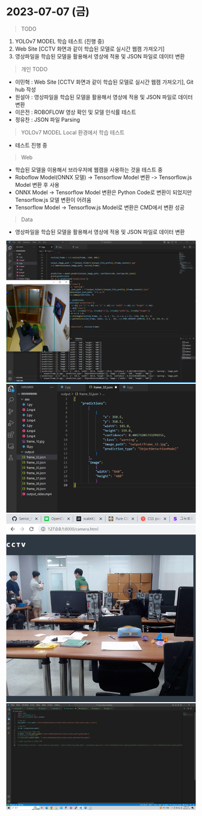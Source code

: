# 2023-07-07 (금)

> TODO
1. YOLOv7 MODEL 학습 테스트 (진행 중)
2. Web Site [CCTV 화면과 같이 학습된 모델로 실시간 웹캠 가져오기]
3. 영상파일을 학습된 모델을 활용해서 영상에 적용 및 JSON 파일로 데이터 변환

> 개인 TODO
- 이민혁 : Web Site [CCTV 화면과 같이 학습된 모델로 실시간 웹캠 가져오기], Git hub 작성
- 원설아 : 영상파일을 학습된 모델을 활용해서 영상에 적용 및 JSON 파일로 데이터 변환
- 이은전 : ROBOFLOW 영상 확인 및 모델 인식률 테스트
- 정유찬 : JSON 파일 Parsing

> YOLOv7 MODEL Local 환경에서 학습 테스트
- 테스트 진행 중

> Web
- 학습된 모델을 이용해서 브라우저에 웹캠을 사용하는 것을 테스트 중
- Roboflow Model(ONNX 모델) -> Tensorflow Model 변환 -> Tensorflow.js Model 변환 후 사용
- ONNX Model -> Tensorflow Model 변환은 Python Code로 변환이 되었지만 Tensorflow.js 모델 변환이 어려움
- Tensorflow Model -> Tensorflow.js Model로 변환은 CMD에서 변환 성공 

> Data
- 영상파일을 학습된 모델을 활용해서 영상에 적용 및 JSON 파일로 데이터 변환

![json변환중](./img/roboflow_json_run.PNG)
![json변환완료](./img/roboflow_json_file.PNG)
![Webcam](./img/webcam_test.png)
![model_transfer](./img/model_transfer.png)

